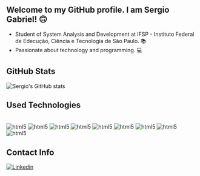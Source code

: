 ## Welcome to my GitHub profile. I am Sergio Gabriel! :upside_down_face:
- Student of System Analysis and Development at IFSP - Instituto Federal de Edecução, Ciência e Tecnologia de São Paulo. :books:
- Passionate about technology and programming. :computer: 

## GitHub Stats
![Sergio's GitHub stats](https://github-readme-stats.vercel.app/api?username=Sergio-Aquino&show_icons=true&theme=tokyonight)

## Used Technologies
<div style="display: inline_block"><br>
    <img align="center" alt="html5" src="https://img.shields.io/badge/HTML5-E34F26?style=for-the-badge&logo=html5&logoColor=white">
    <img align="center" alt="html5" src="https://img.shields.io/badge/CSS3-1572B6?style=for-the-badge&logo=css3&logoColor=white">
    <img align="center" alt="html5" src="https://img.shields.io/badge/JavaScript-F7DF1E?style=for-the-badge&logo=javascript&logoColor=black">
    <img align="center" alt="html5" src="https://img.shields.io/badge/Python-14354C?style=for-the-badge&logo=python&logoColor=white">
    <img align="center" alt="html5" src="https://img.shields.io/badge/Java-ED8B00?style=for-the-badge&logo=openjdk&logoColor=white">
    <img align="center" alt="html5" src="https://img.shields.io/badge/Spring-6DB33F?style=for-the-badge&logo=spring&logoColor=white">
    <img align="center" alt="html5" src="https://img.shields.io/badge/Angular-DD0031?style=for-the-badge&logo=angular&logoColor=white">
    <img align="center" alt="html5" src="https://img.shields.io/badge/PostgreSQL-316192?style=for-the-badge&logo=postgresql&logoColor=white"><br>
    <img align="center" alt="html5" src="https://img.shields.io/badge/GIT-E44C30?style=for-the-badge&logo=git&logoColor=white">
</div>

## Contact Info
[![Linkedin](https://img.shields.io/badge/LinkedIn-0077B5?style=for-the-badge&logo=linkedin&logoColor=white)](https://www.linkedin.com/in/sergio-gabriel-234583223/)
